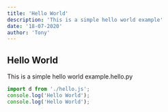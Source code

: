 ```yaml
---
title: 'Hello World'
description: 'This is a simple hello world example'
date: '18-07-2020'
author: 'Tony'
---
```


## Hello World

This is a simple hello world example.hello.py

```js hello.js
import d from './hello.js';
console.log('Hello World');
console.log('Hello World');
```
